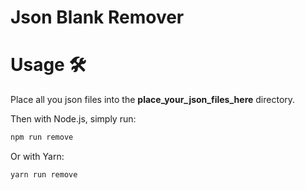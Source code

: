 # Json Blank Remover

# Usage 🛠️

Place all you json files into the **place_your_json_files_here** directory.

Then with Node.js, simply run:
```sh
npm run remove
```

Or with Yarn:
```sh
yarn run remove
```
